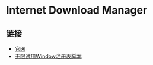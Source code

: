 # Internet Download Manager

## 链接

* [官网](https://www.internetdownloadmanager.com/)
* [无限试用Window注册表脚本](https://zhuanlan.zhihu.com/p/574114355)
